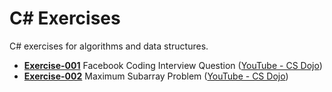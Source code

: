 # C# Exercises
C# exercises for algorithms and data structures.

- [**Exercise-001**](https://github.com/cyberpunk2099/CS-Exercises/tree/master/src/Exercise-001) Facebook Coding Interview Question ([YouTube - CS Dojo](https://www.youtube.com/watch?v=qli-JCrSwuk))
- [**Exercise-002**](https://github.com/cyberpunk2099/CS-Exercises/tree/master/src/Exercise-002) Maximum Subarray Problem ([YouTube - CS Dojo](https://www.youtube.com/watch?v=pnzZzbQ3ZAY))


